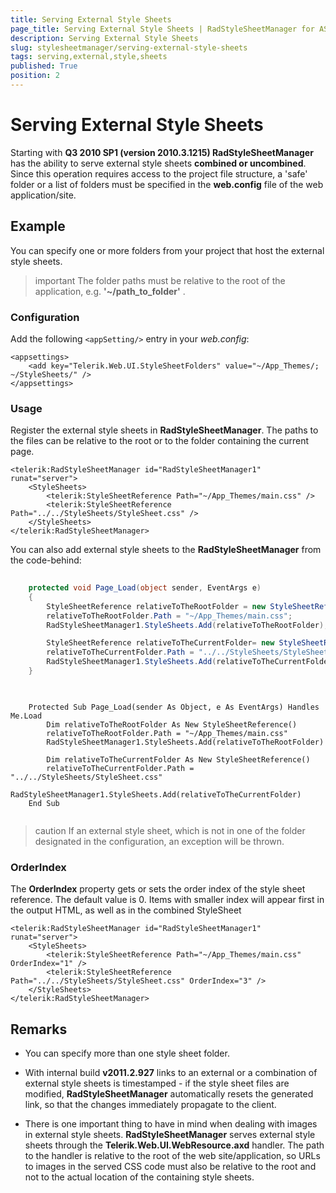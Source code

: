 ```yaml
---
title: Serving External Style Sheets
page_title: Serving External Style Sheets | RadStyleSheetManager for ASP.NET AJAX Documentation
description: Serving External Style Sheets
slug: stylesheetmanager/serving-external-style-sheets
tags: serving,external,style,sheets
published: True
position: 2
---
```


# Serving External Style Sheets



Starting with **Q3 2010 SP1 (version 2010.3.1215) RadStyleSheetManager** has the ability to serve external style sheets **combined or uncombined**. Since this operation requires access to the project file structure, a 'safe' folder or a list of folders must be specified in the **web.config** file of the web application/site.

## Example

You can specify one or more folders from your project that host the external style sheets.

>important The folder paths must be relative to the root of the application, e.g. **'~/path_to_folder'** .
>


### Configuration

Add the following `<appSetting/>` entry in your *web.config*:

````ASPNET
<appsettings>   
    <add key="Telerik.Web.UI.StyleSheetFolders" value="~/App_Themes/; ~/StyleSheets/" />
</appsettings>
````



### Usage

Register the external style sheets in **RadStyleSheetManager**. The paths to the files can be relative to the root or to the folder containing the current page.

````ASPNET
<telerik:RadStyleSheetManager id="RadStyleSheetManager1" runat="server">
    <StyleSheets>
        <telerik:StyleSheetReference Path="~/App_Themes/main.css" />
        <telerik:StyleSheetReference Path="../../StyleSheets/StyleSheet.css" />
    </StyleSheets>
</telerik:RadStyleSheetManager>
````


You can also add external style sheets to the **RadStyleSheetManager** from the code-behind:

````C#
		
	protected void Page_Load(object sender, EventArgs e)
	{
		StyleSheetReference relativeToTheRootFolder = new StyleSheetReference();
        relativeToTheRootFolder.Path = "~/App_Themes/main.css";
        RadStyleSheetManager1.StyleSheets.Add(relativeToTheRootFolder);

        StyleSheetReference relativeToTheCurrentFolder= new StyleSheetReference();
        relativeToTheCurrentFolder.Path = "../../StyleSheets/StyleSheet.css";
        RadStyleSheetManager1.StyleSheets.Add(relativeToTheCurrentFolder);
	}
		
````
````VB.NET
			
	Protected Sub Page_Load(sender As Object, e As EventArgs) Handles Me.Load
		Dim relativeToTheRootFolder As New StyleSheetReference()
        relativeToTheRootFolder.Path = "~/App_Themes/main.css"
        RadStyleSheetManager1.StyleSheets.Add(relativeToTheRootFolder)

        Dim relativeToTheCurrentFolder As New StyleSheetReference()
        relativeToTheCurrentFolder.Path = "../../StyleSheets/StyleSheet.css"
        RadStyleSheetManager1.StyleSheets.Add(relativeToTheCurrentFolder)
	End Sub
		
````


>caution If an external style sheet, which is not in one of the folder designated in the configuration, an exception will be thrown.
>


### OrderIndex

The **OrderIndex** property gets or sets the order index of the style sheet reference. The default value is 0. Items with smaller index will appear first in the output HTML, as well as in the combined StyleSheet

````ASPNET
<telerik:RadStyleSheetManager id="RadStyleSheetManager1" runat="server">
    <StyleSheets>
        <telerik:StyleSheetReference Path="~/App_Themes/main.css" OrderIndex="1" />
        <telerik:StyleSheetReference Path="../../StyleSheets/StyleSheet.css" OrderIndex="3" />
    </StyleSheets>
</telerik:RadStyleSheetManager>
````


## Remarks

* You can specify more than one style sheet folder.

* With internal build **v2011.2.927** links to an external or a combination of external style sheets is timestamped - if the style sheet files are modified, **RadStyleSheetManager** automatically resets the generated link, so that the changes immediately propagate to the client.

* There is one important thing to have in mind when dealing with images in external style sheets. **RadStyleSheetManager** serves external style sheets through the **Telerik.Web.UI.WebResource.axd** handler. The path to the handler is relative to the root of the web site/application, so URLs to images in the served CSS code must also be relative to the root and not to the actual location of the containing style sheets.
